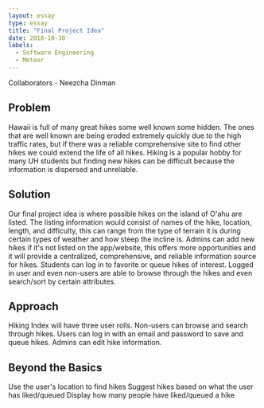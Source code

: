 ```yaml
---
layout: essay
type: essay
title: "Final Project Idea"
date: 2018-10-30
labels:
  - Software Engineering
  - Meteor
---
```


Collaborators - Neezcha Dinman

<h2>Problem</h2>
Hawaii is full of many great hikes some well known some hidden. The ones that are well known are being eroded extremely quickly due to the high traffic rates, but if there was a reliable comprehensive site to find other hikes we could extend the life of all hikes. Hiking is a popular hobby for many UH students but finding new hikes can be difficult because the information is dispersed and unreliable.

<h2>Solution</h2>
Our final project idea is where possible hikes on the island of O'ahu are listed. The listing information would consist of names of the hike, location, length, and difficulty, this can range from the type of terrain it is during certain types of weather and how steep the incline is. Admins can add new hikes if it's not listed on the app/website, this offers more opportunities and it will provide a centralized, comprehensive, and reliable information source for hikes. Students can log in to favorite or queue hikes of interest. Logged in user and even non-users are able to browse through the hikes and even search/sort by certain attributes.

<h2>Approach</h2>
Hiking Index will have three user rolls. Non-users can browse and search through hikes. Users can log in with an email and password to save and queue hikes. Admins can edit hike information.

<h2>Beyond the Basics</h2>
Use the user's location to find hikes
Suggest hikes based on what the user has liked/queued
Display how many people have liked/queued a hike
